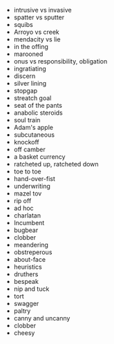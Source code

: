 * intrusive vs invasive 
* spatter vs sputter  
* squibs
* Arroyo vs creek 
* mendacity vs lie  
* in the offing
* marooned
* onus vs responsibility, obligation 
* ingratiating
* discern
* silver lining
* stopgap 
* streatch goal 
* seat of the pants
* anabolic steroids
* soul train  
* Adam's apple
* subcutaneous
* knockoff
* off camber  
* a basket currency
* ratcheted up, ratcheted down
* toe to toe
* hand-over-fist
* underwriting 
* mazel tov
* rip off
* ad hoc
* charlatan
* Incumbent 
* bugbear
* clobber
* meandering
* obstreperous
* about-face
* heuristics
* druthers
* bespeak
* nip and tuck
* tort 
* swagger 
* paltry
* canny and uncanny 
* clobber
* cheesy
